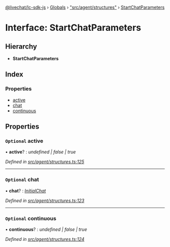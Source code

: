 [@livechat/lc-sdk-js](../README.md) › [Globals](../globals.md) › ["src/agent/structures"](../modules/_src_agent_structures_.md) › [StartChatParameters](_src_agent_structures_.startchatparameters.md)

# Interface: StartChatParameters

## Hierarchy

* **StartChatParameters**

## Index

### Properties

* [active](_src_agent_structures_.startchatparameters.md#optional-active)
* [chat](_src_agent_structures_.startchatparameters.md#optional-chat)
* [continuous](_src_agent_structures_.startchatparameters.md#optional-continuous)

## Properties

### `Optional` active

• **active**? : *undefined | false | true*

*Defined in [src/agent/structures.ts:125](https://github.com/livechat/lc-sdk-js/blob/3cb601c/src/agent/structures.ts#L125)*

___

### `Optional` chat

• **chat**? : *[InitialChat](_src_objects_index_.initialchat.md)*

*Defined in [src/agent/structures.ts:123](https://github.com/livechat/lc-sdk-js/blob/3cb601c/src/agent/structures.ts#L123)*

___

### `Optional` continuous

• **continuous**? : *undefined | false | true*

*Defined in [src/agent/structures.ts:124](https://github.com/livechat/lc-sdk-js/blob/3cb601c/src/agent/structures.ts#L124)*
